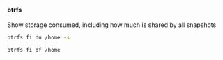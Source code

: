 #### btrfs

Show storage consumed, including how much is shared by all snapshots
```sh
btrfs fi du /home -s
```

```sh
btrfs fi df /home
```